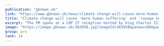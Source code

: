 ```yaml
---
publication: "gbnews.uk"
link: "https://www.gbnews.uk/news/climate-change-will-cause-more-human-suffering-and-ravage-our-planet-without-urgent-action-rishi-sunak-says/383951"
title: "Climate change will cause 'more human suffering' and 'ravage our planet' without urgent action, Rishi Sunak says"
excerpt: "The PM spoke at a COP 27 reception hosted by King Charles III"
image: "https://image.gbnews.uk/383958.jpg?imageId=383958&panow=100&panoh=45.121951219512&panox=0&panoy=0&heightw=100&heighth=100&heightx=0&heighty=0&width=1200&height=630"
group: pro
rank: 14
---
```

